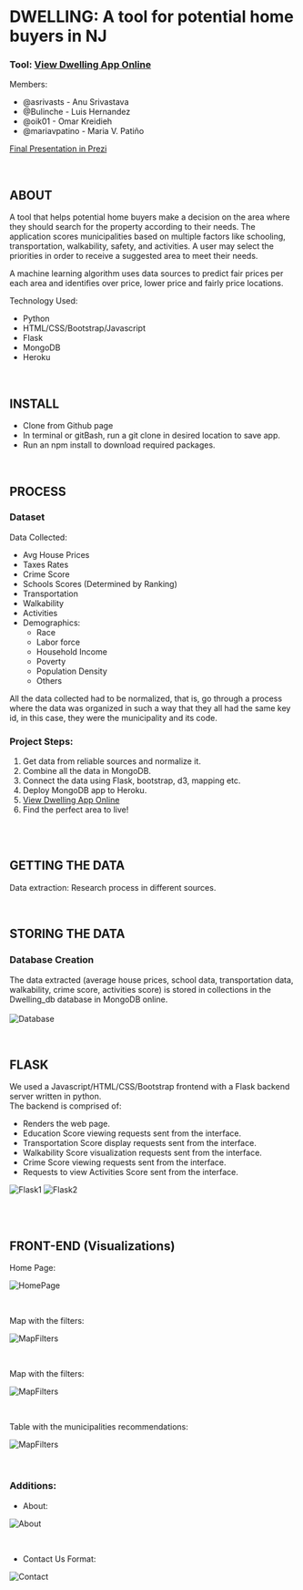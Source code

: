 # DWELLING: A tool for potential home buyers in NJ

### Tool: [View Dwelling App Online](https://dwelling-nj.herokuapp.com/)

Members: 

* @asrivasts - Anu Srivastava
* @Bulinche - Luis Hernandez
* @oik01 - Omar Kreidieh
* @mariavpatino - Maria V. Patiño


[Final Presentation in Prezi](https://prezi.com/view/fDbqnYbU326RtIwsHeIm/)

<br>

## ABOUT

A tool that helps potential home buyers make a decision on the area where they should search for the property according to their needs. The application scores municipalities based on multiple factors like schooling,  transportation, walkability, safety, and activities. A user may select the priorities in order to receive a suggested area to meet their needs.

A machine learning algorithm uses data sources to predict fair prices per each area and identifies over price, lower price and fairly price locations.

Technology Used:
- Python
- HTML/CSS/Bootstrap/Javascript
- Flask
- MongoDB
- Heroku <br>

<br>

## INSTALL

* Clone from Github page
* In terminal or gitBash, run a git clone in desired location to save app.
* Run an npm install to download required packages.

<br>

## PROCESS
### Dataset

Data Collected:

* Avg House Prices
* Taxes Rates
* Crime Score
* Schools Scores (Determined by Ranking)
* Transportation
* Walkability
* Activities
* Demographics:
    * Race
    * Labor force
    * Household Income
    * Poverty
    * Population Density
    * Others

All the data collected had to be normalized, that is, go through a process where the data was organized in such a way that they all had the same key id, in this case, they were the municipality and its code.

### Project Steps:

1. Get data from reliable sources and normalize it.
2. Combine all the data in MongoDB.
3. Connect the data using Flask, bootstrap, d3, mapping etc.
4. Deploy MongoDB app to Heroku.
5. [View Dwelling App Online](https://dwelling-nj.herokuapp.com/)
6. Find the perfect area to live!
<br>

<br>

## GETTING THE DATA

Data extraction: Research process in different sources.

<br>

## STORING THE DATA

### Database Creation
The data extracted (average house prices, school data, transportation data, walkability, crime score, activities score) is stored in collections in the Dwelling_db database in MongoDB online.<br><br>
![Database](WebInterface/static/img/Presentation/MongoDB.PNG)

<br>

## FLASK 
We used a Javascript/HTML/CSS/Bootstrap frontend with a Flask backend server written in python.  
The backend is comprised of:
* Renders the web page.
* Education Score viewing requests sent from the interface.
* Transportation Score display requests sent from the interface.
* Walkability Score visualization requests sent from the interface.
* Crime Score viewing requests sent from the interface.
* Requests to view Activities Score sent from the interface. <br>

![Flask1](WebInterface/static/img/Presentation/Flask1.PNG)
![Flask2](WebInterface/static/img/Presentation/Flask2.PNG)

<br><br>

## FRONT-END (Visualizations)
Home Page:<br>

![HomePage](WebInterface/static/img/HomePage.PNG)

<br>

Map with the filters:<br>

![MapFilters](WebInterface/static/img/Map_Filters.PNG)

<br>

Map with the filters:<br>

![MapFilters](WebInterface/static/img/Presentation/App.PNG)

<br>

Table with the municipalities recommendations: <br>

![MapFilters](WebInterface/static/img/Presentation/Table.PNG)

<br>

### Additions:
* About:<br>

![About](WebInterface/static/img/About.PNG)

<br>

* Contact Us Format:<br>

![Contact](WebInterface/static/img/ContactUsFormat.PNG)
